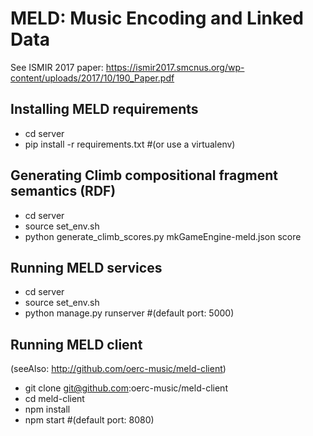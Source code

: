 MELD: Music Encoding and Linked Data
====================================
See ISMIR 2017 paper: https://ismir2017.smcnus.org/wp-content/uploads/2017/10/190_Paper.pdf


Installing MELD requirements
----------------------------
* cd server
* pip install -r requirements.txt  #(or use a virtualenv)

Generating Climb compositional fragment semantics (RDF)
-------------------------------------------------------
* cd server
* source set_env.sh
* python generate_climb_scores.py mkGameEngine-meld.json score

Running MELD services
---------------------
* cd server
* source set_env.sh
* python manage.py runserver #(default port: 5000)

Running MELD client 
-------------------
(seeAlso: http://github.com/oerc-music/meld-client)

* git clone git@github.com:oerc-music/meld-client
* cd meld-client
* npm install
* npm start #(default port: 8080)
